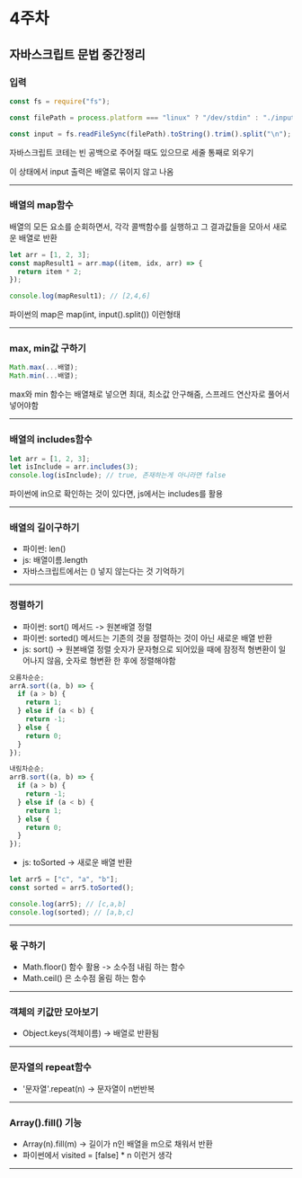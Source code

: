# 4주차

## 자바스크립트 문법 중간정리

### 입력

```js
const fs = require("fs");

const filePath = process.platform === "linux" ? "/dev/stdin" : "./input.txt";

const input = fs.readFileSync(filePath).toString().trim().split("\n");
```

자바스크립트 코테는 빈 공백으로 주어질 때도 있으므로 세줄 통째로 외우기

이 상태에서 input 출력은 배열로 묶이지 않고 나옴

---

### 배열의 map함수

배열의 모든 요소를 순회하면서, 각각 콜백함수를 실행하고 그 결과값들을 모아서 새로운 배열로 반환

```js
let arr = [1, 2, 3];
const mapResult1 = arr.map((item, idx, arr) => {
  return item * 2;
});

console.log(mapResult1); // [2,4,6]
```

파이썬의 map은 map(int, input().split()) 이런형태

---

### max, min값 구하기

```js
Math.max(...배열);
Math.min(...배열);
```

max와 min 함수는 배열채로 넣으면 최대, 최소값 안구해줌, 스프레드 연산자로 풀어서 넣어야함

---

### 배열의 includes함수

```js
let arr = [1, 2, 3];
let isInclude = arr.includes(3);
console.log(isInclude); // true, 존재하는게 아니라면 false
```

파이썬에 in으로 확인하는 것이 있다면, js에서는 includes를 활용

---

### 배열의 길이구하기

- 파이썬: len()
- js: 배열이름.length
- 자바스크립트에서는 () 넣지 않는다는 것 기억하기

---

### 정렬하기

- 파이썬: sort() 메서드 -> 원본배열 정렬
- 파이썬: sorted() 메서드는 기존의 것을 정렬하는 것이 아닌 새로운 배열 반환
- js: sort() -> 원본배열 정렬
  숫자가 문자형으로 되어있을 때에 잠정적 형변환이 일어나지 않음, 숫자로 형변환 한 후에 정렬해야함

```js
오름차순순;
arrA.sort((a, b) => {
  if (a > b) {
    return 1;
  } else if (a < b) {
    return -1;
  } else {
    return 0;
  }
});

내림차순순;
arrB.sort((a, b) => {
  if (a > b) {
    return -1;
  } else if (a < b) {
    return 1;
  } else {
    return 0;
  }
});
```

- js: toSorted -> 새로운 배열 반환

```js
let arr5 = ["c", "a", "b"];
const sorted = arr5.toSorted();

console.log(arr5); // [c,a,b]
console.log(sorted); // [a,b,c]
```

---

### 몫 구하기

- Math.floor() 함수 활용 -> 소수점 내림 하는 함수
- Math.ceil() 은 소수점 올림 하는 함수

---

### 객체의 키값만 모아보기

- Object.keys(객체이름) -> 배열로 반환됨

---

### 문자열의 repeat함수

- '문자열'.repeat(n) -> 문자열이 n번반복

---

### Array().fill() 기능

- Array(n).fill(m) -> 길이가 n인 배열을 m으로 채워서 반환
- 파이썬에서 visited = [false] \* n 이런거 생각

---

​
